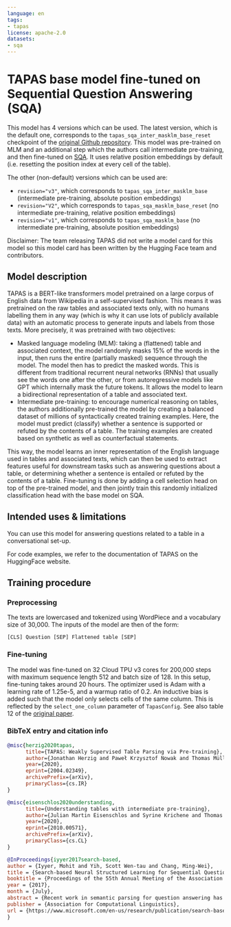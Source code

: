 ```yaml
---
language: en
tags:
- tapas
license: apache-2.0
datasets:
- sqa
---
```


# TAPAS base model fine-tuned on Sequential Question Answering (SQA)

This model has 4 versions which can be used. The latest version, which is the default one, corresponds to the `tapas_sqa_inter_masklm_base_reset` checkpoint of the [original Github repository](https://github.com/google-research/tapas).
This model was pre-trained on MLM and an additional step which the authors call intermediate pre-training, and then fine-tuned on [SQA](https://www.microsoft.com/en-us/download/details.aspx?id=54253). It uses relative position embeddings by default (i.e. resetting the position index at every cell of the table).

The other (non-default) versions which can be used are: 
- `revision="v3"`, which corresponds to `tapas_sqa_inter_masklm_base` (intermediate pre-training, absolute position     embeddings)
- `revision="V2"`, which corresponds to `tapas_sqa_masklm_base_reset` (no intermediate pre-training, relative position embeddings)
- `revision="v1"`, which corresponds to `tapas_sqa_masklm_base` (no intermediate pre-training, absolute position embeddings)

Disclaimer: The team releasing TAPAS did not write a model card for this model so this model card has been written by
the Hugging Face team and contributors.

## Model description

TAPAS is a BERT-like transformers model pretrained on a large corpus of English data from Wikipedia in a self-supervised fashion. 
This means it was pretrained on the raw tables and associated texts only, with no humans labelling them in any way (which is why it
can use lots of publicly available data) with an automatic process to generate inputs and labels from those texts. More precisely, it
was pretrained with two objectives:

- Masked language modeling (MLM): taking a (flattened) table and associated context, the model randomly masks 15% of the words in 
  the input, then runs the entire (partially masked) sequence through the model. The model then has to predict the masked words. 
  This is different from traditional recurrent neural networks (RNNs) that usually see the words one after the other, 
  or from autoregressive models like GPT which internally mask the future tokens. It allows the model to learn a bidirectional 
  representation of a table and associated text.
- Intermediate pre-training: to encourage numerical reasoning on tables, the authors additionally pre-trained the model by creating 
  a balanced dataset of millions of syntactically created training examples. Here, the model must predict (classify) whether a sentence 
  is supported or refuted by the contents of a table. The training examples are created based on synthetic as well as counterfactual statements.

This way, the model learns an inner representation of the English language used in tables and associated texts, which can then be used 
to extract features useful for downstream tasks such as answering questions about a table, or determining whether a sentence is entailed
or refuted by the contents of a table. Fine-tuning is done by adding a cell selection head on top of the pre-trained model, and then jointly
train this randomly initialized classification head with the base model on SQA. 


## Intended uses & limitations

You can use this model for answering questions related to a table in a conversational set-up.

For code examples, we refer to the documentation of TAPAS on the HuggingFace website. 


## Training procedure

### Preprocessing

The texts are lowercased and tokenized using WordPiece and a vocabulary size of 30,000. The inputs of the model are
then of the form:

```
[CLS] Question [SEP] Flattened table [SEP]
```

### Fine-tuning

The model was fine-tuned on 32 Cloud TPU v3 cores for 200,000 steps with maximum sequence length 512 and batch size of 128.
In this setup, fine-tuning takes around 20 hours. The optimizer used is Adam with a learning rate of 1.25e-5, and a warmup ratio 
of 0.2. An inductive bias is added such that the model only selects cells of the same column. This is reflected by the 
`select_one_column` parameter of `TapasConfig`. See also table 12 of the [original paper](https://arxiv.org/abs/2004.02349).


### BibTeX entry and citation info

```bibtex
@misc{herzig2020tapas,
      title={TAPAS: Weakly Supervised Table Parsing via Pre-training}, 
      author={Jonathan Herzig and Paweł Krzysztof Nowak and Thomas Müller and Francesco Piccinno and Julian Martin Eisenschlos},
      year={2020},
      eprint={2004.02349},
      archivePrefix={arXiv},
      primaryClass={cs.IR}
}
```

```bibtex
@misc{eisenschlos2020understanding,
      title={Understanding tables with intermediate pre-training}, 
      author={Julian Martin Eisenschlos and Syrine Krichene and Thomas Müller},
      year={2020},
      eprint={2010.00571},
      archivePrefix={arXiv},
      primaryClass={cs.CL}
}
```

```bibtex
@InProceedings{iyyer2017search-based,
author = {Iyyer, Mohit and Yih, Scott Wen-tau and Chang, Ming-Wei},
title = {Search-based Neural Structured Learning for Sequential Question Answering},
booktitle = {Proceedings of the 55th Annual Meeting of the Association for Computational Linguistics},
year = {2017},
month = {July},
abstract = {Recent work in semantic parsing for question answering has focused on long and complicated questions, many of which would seem unnatural if asked in a normal conversation between two humans. In an effort to explore a conversational QA setting, we present a more realistic task: answering sequences of simple but inter-related questions. We collect a dataset of 6,066 question sequences that inquire about semi-structured tables from Wikipedia, with 17,553 question-answer pairs in total. To solve this sequential question answering task, we propose a novel dynamic neural semantic parsing framework trained using a weakly supervised reward-guided search. Our model effectively leverages the sequential context to outperform state-of-the-art QA systems that are designed to answer highly complex questions.},
publisher = {Association for Computational Linguistics},
url = {https://www.microsoft.com/en-us/research/publication/search-based-neural-structured-learning-sequential-question-answering/},
}
```
